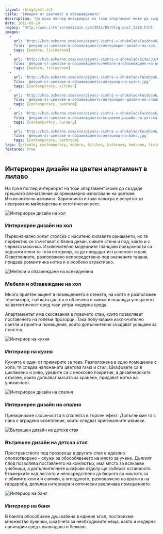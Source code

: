 ```yaml
---
layout: /blog/post.ect
title: '(Феерия от цветове) в обзавеждането'
description: 'На пръв поглед интериорът на този апартамент може да създаде грешното впечатление за прекомерно използване на цветове. Изключително измамно. Хармонията в тази палитра е резултат от невероятно майсторство и естетически усет.'
date: 2011-08-29
legacy: 'http://www.interiorendizain.com/2011/08/blog-post_2228.html'
images:
  -
    url: 'http://hub.acherno.com/svn/piyani-vishni-v-shokolad/Facebook/17.1-h.jpg'
    file: 'феерия-от-цветове-в-обзавеждането/интериорен-дизайн-на-хол.jpg'
    tags: [modern, livingroom]
  -
    url: 'http://hub.acherno.com/svn/piyani-vishni-v-shokolad/Site/3D/02-h_f.jpg'
    file: 'феерия-от-цветове-в-обзавеждането/мебели-и-обзавеждане-на-всекидневна.jpg'
    tags: [modern, livingroom]
  -
    url: 'http://hub.acherno.com/svn/piyani-vishni-v-shokolad/Facebook/16-h.jpg'
    file: 'феерия-от-цветове-в-обзавеждането/интериор-на-кухня.jpg'
    tags: [contemporary, kitchen]
  -
    url: 'http://hub.acherno.com/svn/piyani-vishni-v-shokolad/Facebook/43-s.jpg'
    file: 'феерия-от-цветове-в-обзавеждането/интериорен-дизайн-на-спалня.jpg'
    tags: [contemporary, bedroom]
  -
    url: 'http://hub.acherno.com/svn/piyani-vishni-v-shokolad/Facebook/29-k-t.jpg'
    file: 'феерия-от-цветове-в-обзавеждането/вътрешен-дизайн-на-детска-стая.jpg'
    tags: [contemporary, nursery]
  -
    url: 'http://hub.acherno.com/svn/piyani-vishni-v-shokolad/Facebook/03-b.jpg'
    file: 'феерия-от-цветове-в-обзавеждането/интериор-на-баня.jpg'
    tags: [contemporary, bathroom]
tags: [private, contemporary, modern, kitchen, bathroom, bedroom, livingroom, nursery]
featured: true
---
```

## **Интериорен дизайн** на цветен апартамент **в лилаво**
На пръв поглед интериорът на този апартамент може да създаде грешното впечатление за прекомерно използване на цветове. Изключително измамно. Хармонията в тази палитра е резултат от невероятно майсторство и естетически усет.

![Интериорен дизайн на хол](феерия-от-цветове-в-обзавеждането/интериорен-дизайн-на-хол.jpg)
### Интериорен дизайн на **хол**

Първоначално холът стряска с наситено лилавите орнаменти, но те перфектно се съчетават с белия диван, сивите стени и под, както и с черната масичка. Изключително модерните гланцови повърхности са задължителни за този интериор, за да придадат изтънченост и шик. Осветлението, разположено непосредствено под окачените тавани, придава романтична нотка и е особено атрактивно.

![Мебели и обзавеждане на всекидневна](феерия-от-цветове-в-обзавеждането/мебели-и-обзавеждане-на-всекидневна.jpg)
### Мебели и обзавеждане на **хол**

Много приятен акцент в помещението е стената, на която е разположен телевизора, тъй като цялата е облечена в камък и поражда усещането за автентичност сред тази ултра модерна среда.

Апартаментът има скосявания в повечето стаи, които позволяват поставянето на големи прозорци. Така получаваме изключително светли и приятни помещения, които допълнително създават усещане за простор.

![Интериор на кухня](феерия-от-цветове-в-обзавежданет/интериор-на-кухня.jpg)
### Интериор на **кухня**

Кухнята е един от примерите за това. Разположена в едно помещение с хола, тя следва наложената цветова гама и стил. Шкафовете са в цикламено и сиво, уредите са с иноксово покритие, а дизайнерските столове, които допълват масата за хранене, придават нотка на уникалност.

![Интериорен дизайн на спалня](феерия-от-цветове-в-обзавеждането/интериорен-дизайн-на-спалня.jpg)
### Интериорен дизайн на **спалня**

Превърнахме скосеността в спалнята в търсен ефект. Допълнихме го с пана с вградено осветление, които следват оригиналните извивки.

![Вътрешен дизайн на детска стая](феерия-от-цветове-в-обзавеждането/вътрешен-дизайн-на-детска-стая.jpg)
### Вътрешен дизайн на **детска стая**

Пространството под прозореца в другата стая е идеално оползотворено – служи за обособяването на място за учене. Дългият плод позволява поставянето на компютър, има място за всякакви учебници, а допълнителните шкафове отдолу ще съберат останалото. Етажерките над  леглото и непосредствено до бюрото са мястото за любимите книги и снимки, а огледалото, разположено на вратата на гардероба, допълва интериора и оптически увеличава помещението.

![Интериор на баня](феерия-от-цветове-в-обзавеждането/интериор-на-баня.jpg)
### Интериор на **баня**

В банята обособихме душ кабина в единия ъгъл, поставихме множество лунички, шкафчета за необходимите неща, както и модерна санитария сред шоколадово и бежово.